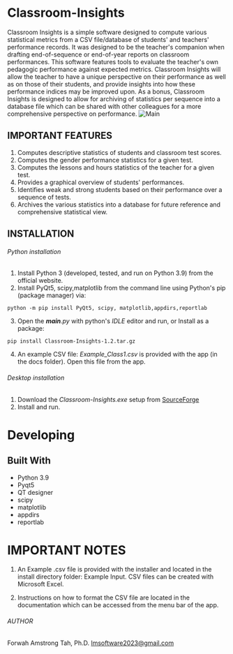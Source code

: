 # Classroom-Insights
   Classroom Insights is a simple software designed to compute various statistical metrics from a CSV file/database of students' and teachers' performance records. 
It was designed to be the teacher's companion when drafting end-of-sequence or end-of-year reports on classroom performances. This software features
tools to evaluate the teacher's own pedagogic performance against expected metrics. Classroom Insights will allow the teacher to have a unique
 perspective on their performance as well as on those of their students, and provide insights into how these performance indices may be improved upon.
As a bonus, Classroom Insights is designed to allow for archiving of statistics per sequence into a database file which can be shared with other 
colleagues for  a more comprehensive perspective on performance.
![Main](https://github.com/Forwah2023/Classsroom-Insights/assets/123673169/fb1b3eac-e486-4132-81be-067afc79e515)

## IMPORTANT FEATURES
1. Computes descriptive statistics of students and classroom test scores.
2. Computes the gender performance statistics for a given test.
3. Computes the lessons and hours statistics of the teacher for a given test.
4. Provides a graphical overview of students' performances.
5. Identifies weak and strong students based on their performance over a sequence of tests.
6. Archives the various statistics into a database for future reference and comprehensive statistical view.

## INSTALLATION

###### Python installation
1. Install Python 3 (developed, tested, and run on Python 3.9) from the official website.
2. Install PyQt5, scipy,matplotlib  from the command line using Python's pip (package manager) via:
 ```
 python -m pip install PyQt5, scipy, matplotlib,appdirs,reportlab 
 ```
3. Open the *__main__.py* with python's *IDLE* editor and run, or Install as a package:
 ```
 pip install Classroom-Insights-1.2.tar.gz
  ```
4. An example CSV file: *Example_Class1.csv* is provided with the app (in the docs folder). Open this file from the app.

###### Desktop installation
1. Download the *Classroom-Insights.exe* setup from [SourceForge](https://sourceforge.net/projects/classsroom-insights/)
2. Install and run.

# Developing
## Built With
* Python 3.9
* Pyqt5
* QT designer
* scipy
* matplotlib
* appdirs
* reportlab

# IMPORTANT NOTES
1. An Example .csv file is provided with the installer and located in the install directory folder: Example Input. 
CSV files can be created with Microsoft Excel.

2. Instructions on how to format the CSV  file are located in the documentation which can be accessed from the menu bar of the app.

###### AUTHOR
Forwah Amstrong Tah, Ph.D. <lmsoftware2023@gmail.com>

